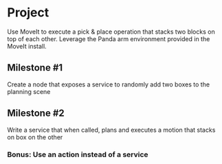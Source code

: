 # Project
Use MoveIt to execute a pick & place operation that stacks two blocks on top of each other. Leverage the Panda arm environment provided in the MoveIt install.

## Milestone #1

Create a node that exposes a service to randomly add two boxes to the planning scene

## Milestone #2

Write a service that when called, plans and executes a motion that stacks on box on the other

### Bonus: Use an action instead of a service
